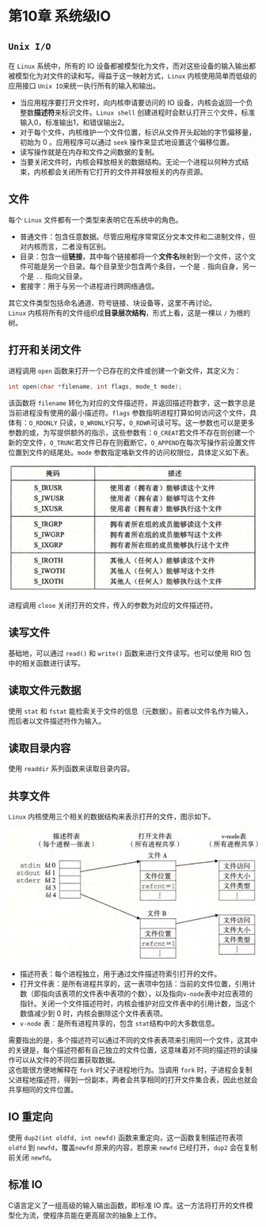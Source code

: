 # 第10章 系统级IO

## `Unix I/O`
在 `Linux` 系统中，所有的 IO 设备都被模型化为文件，而对这些设备的输入输出都被模型化为对文件的读和写。得益于这一映射方式，`Linux` 内核使用简单而低级的应用接口 `Unix IO`来统一执行所有的输入和输出。

* 当应用程序要打开文件时，向内核申请要访问的 IO 设备，内核会返回一个负整数**描述符**来标识文件。`Linux shell` 创建进程时会默认打开三个文件，标准输入0，标准输出1，和错误输出2。
* 对于每个文件，内核维护一个文件位置，标识从文件开头起始的字节偏移量，初始为 0 。应用程序可以通过 `seek` 操作来显式地设置这个偏移位置。
* 读写操作就是在内存和文件之间数据的复制。
* 当要关闭文件时，内核会释放相关的数据结构。无论一个进程以何种方式结束，内核都会关闭所有它打开的文件并释放相关的内存资源。

## 文件
每个 `Linux` 文件都有一个类型来表明它在系统中的角色。

* 普通文件：包含任意数据。尽管应用程序常常区分文本文件和二进制文件，但对内核而言，二者没有区别。
* 目录：包含一组**链接**，其中每个链接都将一个**文件名**映射到一个文件，这个文件可能是另一个目录。每个目录至少包含两个条目，一个是 `.` 指向自身，另一个是 `..` 指向父目录。
* 套接字：用于与另一个进程进行跨网络通信。

其它文件类型包括命名通道、符号链接、块设备等，这里不再讨论。  
`Linux` 内核将所有的文件组织成**目录层次结构**，形式上看，这是一棵以 `/` 为根的树。

## 打开和关闭文件
进程调用 `open` 函数来打开一个已存在的文件或创建一个新文件，其定义为：

```c
int open(char *filename, int flags, mode_t mode);
```

该函数将 `filename` 转化为对应的文件描述符，并返回描述符数字，这一数字总是当前进程没有使用的最小描述符。`flags` 参数指明进程打算如何访问这个文件，具体有：`O_RDONLY` 只读，`O_WRONLY`只写，`O_RDWR`可读可写。这一参数也可以是更多参数的或，为写提供额外的指示，这些参数有：`O_CREAT`若文件不存在则创建一个新的空文件，`O_TRUNC`若文件已存在则截断它，`O_APPEND`在每次写操作前设置文件位置到文件的结尾处。`mode` 参数指定咯新文件的访问权限位，具体定义如下表。

![访问权限位](_v_images/20211212215314490_17672.png)

进程调用 `close` 关闭打开的文件，传入的参数为对应的文件描述符。

## 读写文件
基础地，可以通过 `read()` 和 `write()` 函数来进行文件读写。也可以使用 RIO 包中的相关函数进行读写。

## 读取文件元数据
使用 `stat` 和 `fstat` 能检索关于文件的信息（元数据）。前者以文件名作为输入，而后者以文件描述符作为输入。

## 读取目录内容
使用 `readdir` 系列函数来读取目录内容。

## 共享文件
`Linux` 内核使用三个相关的数据结构来表示打开的文件，图示如下。

![文件数据结构](_v_images/20211212220614638_29914.png)

* 描述符表：每个进程独立，用于通过文件描述符索引打开的文件。
* 打开文件表：是所有进程共享的，这一表项中包括：当前的文件位置，引用计数（即指向该表项的文件表中表项的个数），以及指向`v-node`表中对应表项的指针。关闭一个文件描述符时，内核会维护对应文件表中的引用计数，当这个数值减少到 0 时，内核会删除这个文件表表项。
* `v-node` 表：是所有进程共享的，包含 `stat`结构中的大多数信息。

需要指出的是，多个描述符可以通过不同的文件表表项来引用同一个文件，这其中的关键是，每个描述符都有自己独立的文件位置，这意味着对不同的描述符的读操作可以从文件的不同位置获取数据。   
这也能很方便地解释在 `fork` 时父子进程地行为。当调用 `fork` 时，子进程会复制父进程地描述符，得到一份副本，两者会共享相同的打开文件集合表，因此也就会共享相同的文件位置。

## IO 重定向
使用 `dup2(int oldfd, int newfd)` 函数来重定向，这一函数复制描述符表项 `oldfd` 到 `newfd`，覆盖`newfd` 原来的内容，若原来 `newfd` 已经打开，`dup2` 会在复制前关闭 `newfd`。

## 标准 IO
C语言定义了一组高级的输入输出函数，即标准 IO 库。这一方法将打开的文件模型化为流，使程序员能在更高层次的抽象上工作。